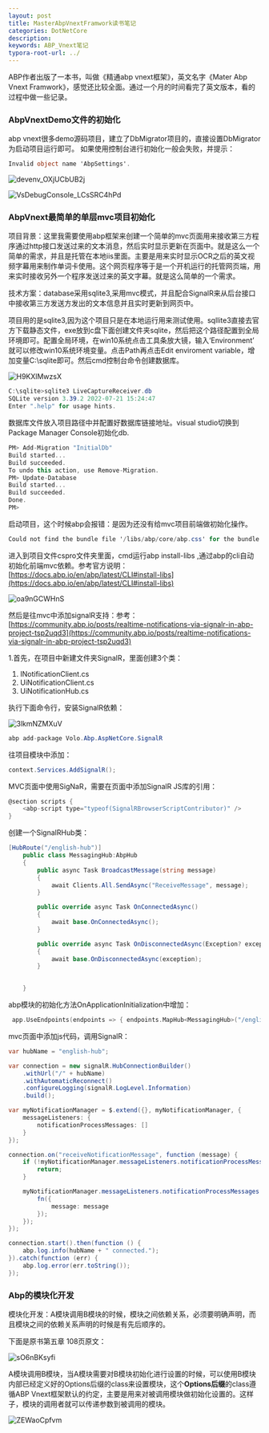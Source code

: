 ```yaml
---
layout: post
title: MasterAbpVnextFramwork读书笔记
categories: DotNetCore
description: 
keywords: ABP_Vnext笔记
typora-root-url: ../
---
```


ABP作者出版了一本书，叫做《精通abp vnext框架》，英文名字《Mater Abp Vnext Framwork》，感觉还比较全面。通过一个月的时间看完了英文版本，看的过程中做一些记录。

### AbpVnextDemo文件的初始化

abp vnext很多demo源码项目，建立了DbMigrator项目的，直接设置DbMigrator为启动项目运行即可。 如果使用控制台进行初始化一般会失败，并提示：

````c#
Invalid object name 'AbpSettings'.
````



![devenv_OXjUCbUB2j](/images/posts/devenv_OXjUCbUB2j.png)

![VsDebugConsole_LCsSRC4hPd](/images/posts/VsDebugConsole_LCsSRC4hPd.png)

### AbpVnext最简单的单层mvc项目初始化

项目背景：这里我需要使用abp框架来创建一个简单的mvc页面用来接收第三方程序通过http接口发送过来的文本消息，然后实时显示更新在页面中。就是这么一个简单的需求，并且是托管在本地iis里面。主要是用来实时显示OCR之后的英文视频字幕用来制作单词卡使用。这个网页程序等于是一个开机运行的托管网页端，用来实时接收另外一个程序发送过来的英文字幕。就是这么简单的一个需求。

技术方案：database采用sqlite3,采用mvc模式，并且配合SignalR来从后台接口中接收第三方发送方发出的文本信息并且实时更新到网页中。

项目用的是sqlite3,因为这个项目只是在本地运行用来测试使用。sqllite3直接去官方下载静态文件，exe放到c盘下面创建文件夹sqlite，然后把这个路径配置到全局环境即可。配置全局环境，在win10系统点击工具条放大镜，输入‘Environment’ 就可以修改win10系统环境变量。点击Path再点击Edit enviroment variable，增加变量C:\sqlite即可。然后cmd控制台命令创建数据库。

![H9KXlMwzsX](/images/posts/H9KXlMwzsX.png)

````c#
C:\sqlite>sqlite3 LiveCaptureReceiver.db
SQLite version 3.39.2 2022-07-21 15:24:47
Enter ".help" for usage hints.
````

数据库文件放入项目路径中并配置好数据库链接地址。visual studio切换到Package Manager Console初始化db.

````c#
PM> Add-Migration "InitialDb"
Build started...
Build succeeded.
To undo this action, use Remove-Migration.
PM> Update-Database
Build started...
Build succeeded.
Done.
PM> 
````

启动项目，这个时候abp会报错：是因为还没有给mvc项目前端做初始化操作。

````c#
Could not find the bundle file '/libs/abp/core/abp.css' for the bundle 'Basic.Global'!
````

进入到项目文件cspro文件夹里面，cmd运行abp install-libs  ,通过abp的cli自动初始化前端mvc依赖。参考官方说明：[https://docs.abp.io/en/abp/latest/CLI#install-libs](https://docs.abp.io/en/abp/latest/CLI#install-libs)

![oa9nGCWHnS](/images/posts/oa9nGCWHnS.png)

然后是往mvc中添加signalR支持：参考：[https://community.abp.io/posts/realtime-notifications-via-signalr-in-abp-project-tsp2uqd3](https://community.abp.io/posts/realtime-notifications-via-signalr-in-abp-project-tsp2uqd3)

1.首先，在项目中新建文件夹SignalR，里面创建3个类：

1. INotificationClient.cs
2. UiNotificationClient.cs
3. UiNotificationHub.cs

执行下面命令行，安装SignalR依赖：

![3lkmNZMXuV](/images/posts/3lkmNZMXuV.png)

````c#
abp add-package Volo.Abp.AspNetCore.SignalR
````



往项目模块中添加：

````c#
context.Services.AddSignalR();
````



MVC页面中使用SigNaR，需要在页面中添加SignalR JS库的引用：

````c#
@section scripts {
    <abp-script type="typeof(SignalRBrowserScriptContributor)" />
}
````

创建一个SignalRHub类：

````c#
[HubRoute("/english-hub")]
    public class MessagingHub:AbpHub
    {
        public async Task BroadcastMessage(string message)
        {
            await Clients.All.SendAsync("ReceiveMessage", message);
        }

        public override async Task OnConnectedAsync()
        {
            await base.OnConnectedAsync();
        }

        public override async Task OnDisconnectedAsync(Exception? exception)
        {
            await base.OnDisconnectedAsync(exception);
        }

        
    }
````

abp模块的初始化方法OnApplicationInitialization中增加：

````c
 app.UseEndpoints(endpoints => { endpoints.MapHub<MessagingHub>("/english-hub"); });
````

mvc页面中添加js代码，调用SignalR：

````c#
var hubName = "english-hub";

var connection = new signalR.HubConnectionBuilder()
    .withUrl("/" + hubName)
    .withAutomaticReconnect()
    .configureLogging(signalR.LogLevel.Information)
    .build();

var myNotificationManager = $.extend({}, myNotificationManager, {
    messageListeners: {
        notificationProcessMessages: []
    }
});

connection.on("receiveNotificationMessage", function (message) {
    if (!myNotificationManager.messageListeners.notificationProcessMessages) {
        return;
    }

    myNotificationManager.messageListeners.notificationProcessMessages.forEach(function (fn) {
        fn({
            message: message
        });
    });
});

connection.start().then(function () {
    abp.log.info(hubName + " connected.");
}).catch(function (err) {
    abp.log.error(err.toString());
});
````



### Abp的模块化开发

模块化开发：A模块调用B模块的时候，模块之间依赖关系，必须要明确声明，而且模块之间的依赖关系声明的时候是有先后顺序的。

下面是原书第五章 108页原文：

![sO6nBKsyfi](/images/posts/sO6nBKsyfi.png)

A模块调用B模块，当A模块需要对B模块初始化进行设置的时候，可以使用B模块内部已经定义好的Options后缀的class来设置模块，这个**Options后缀**的class遵循ABP Vnext框架默认的约定，主要是用来对被调用模块做初始化设置的。这样子，模块的调用者就可以传递参数到被调用的模块。

![ZEWaoCpfvm](/images/posts/ZEWaoCpfvm.png)

